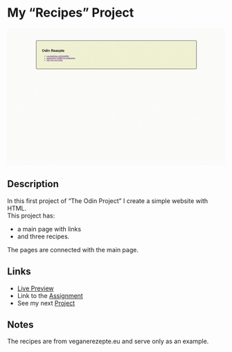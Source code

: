 # My “Recipes” Project
![preview gif](./media/prev.gif) 

## Description
In this first project of “The Odin Project” I create a simple website with HTML. <br>
This project has:

- a main page with links 
- and three recipes.

The pages are connected with the main page.

## Links
- [Live Preview](https://tomsoerr.github.io/odin-recipes/)
- Link to the [Assignment](https://www.theodinproject.com/lessons/foundations-recipes)
- See my next [Project](https://github.com/TomSoerr/odin-landing-page)

## Notes
The recipes are from veganerezepte.eu and serve only as an example.
